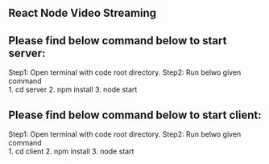 ## React Node Video Streaming

## Please find below command below to start server:
Step1: Open terminal with code root directory.
Step2: Run belwo given command	
	1. cd server
    2. npm install
    3. node start

## Please find below command below to start client:
Step1: Open terminal with code root directory.
Step2: Run belwo given command	
	1. cd client
    2. npm install
    3. node start